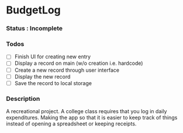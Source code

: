 # BudgetLog


### Status : Incomplete

### Todos
- [ ] Finish UI for creating new entry
- [ ] Display a record on main (w/o creation i.e. hardcode)
- [ ] Create a new record through user interface
- [ ] Display the new record
- [ ] Save the record to local storage

### Description
A recreational project. A college class requires that you log in daily expenditures. Making the app so that it is easier to keep track of things instead of opening a spreadsheet or keeping receipts.
